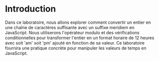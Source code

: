 # Introduction

Dans ce laboratoire, nous allons explorer comment convertir un entier en une chaîne de caractères suffisante avec un suffixe meridiem en JavaScript. Nous utiliserons l'opérateur modulo et des vérifications conditionnelles pour transformer l'entier en un format horaire de 12 heures avec soit 'am' soit 'pm' ajouté en fonction de sa valeur. Ce laboratoire fournira une pratique concrète pour manipuler les valeurs de temps en JavaScript.
